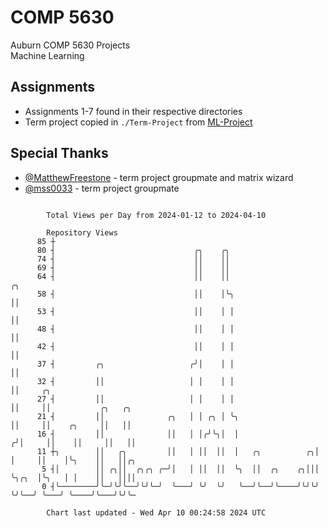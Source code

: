 # COMP 5630
Auburn COMP 5630 Projects  
Machine Learning

## Assignments
- Assignments 1-7 found in their respective directories
- Term project copied in `./Term-Project` from [ML-Project](https://github.com/wumphlett/ML-Project)

## Special Thanks
- [@MatthewFreestone](https://github.com/MatthewFreestone) - term project groupmate and matrix wizard
- [@mss0033](https://github.com/mss0033) - term project groupmate

```

        Total Views per Day from 2024-01-12 to 2024-04-10

        Repository Views
      85 ┼
      80 ┤                               ╭╮    ╭╮
      74 ┤                               ││    ││
      69 ┤                               ││    ││
      64 ┤                               ││    ││                    ╭╮
      58 ┤                               ││    │╰╮                   ││
      53 ┤                               ││    │ │                   ││
      48 ┤                               ││    │ │                   ││
      42 ┤                               ││    │ │                   ││
      37 ┤         ╭╮                   ╭╯│    │ │                   ││
      32 ┤         ││                   │ │    │ │                   ││     ╭╮
      27 ┤         ││                   │ │    │ │                   ││     ││           ╭╮   ╭╮
      21 ┤         ││              ╭╮   │ │ ╭╮ │ ╰╮                  ││     ││    ╭╮     ││   ││
      16 ┤         ││              ││   │ │╭╯╰╮│  │                 ╭╯│     ││    ││     ││   ││
      11 ┼╮        ││   ╭╮         ││   │ ││  ││  │   ╭╮          ╭╮│ │     ││    │╰╮    ││   ││╭╮
       5 ┤│        ││ ╭╮││  ╭╮╭╮ ╭─╯│   │ ││  ││  ╰╮  ││  ╭╮    ╭╮│││ ╰╮╭╮  │╰╮   │ │    ││   ││││
       0 ┤╰────────╯╰─╯╰╯╰──╯╰╯╰─╯  ╰───╯ ╰╯  ╰╯   ╰──╯╰──╯╰────╯╰╯╰╯  ╰╯╰──╯ ╰───╯ ╰────╯╰───╯╰╯╰─

        Chart last updated - Wed Apr 10 00:24:58 2024 UTC
        
```
